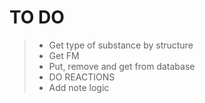 # TO DO
>- Get type of substance by structure 
>- Get FM 
>- Put, remove and get from database
>- DO REACTIONS
>- Add note logic
